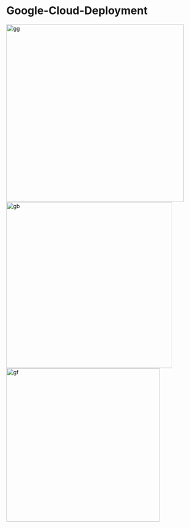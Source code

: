 # Google-Cloud-Deployment

<img width="464" alt="gg" src="https://user-images.githubusercontent.com/95039067/183500636-83d7bc18-042a-41f0-afc9-83b7cb52da59.png">
<img width="434" alt="gb" src="https://user-images.githubusercontent.com/95039067/183500693-bc28a46e-ee21-4d6d-aab6-8f4fc8688509.png">
<img width="401" alt="gf" src="https://user-images.githubusercontent.com/95039067/183500757-f2679722-1a45-4ba5-93d5-18698cddb32b.png">
